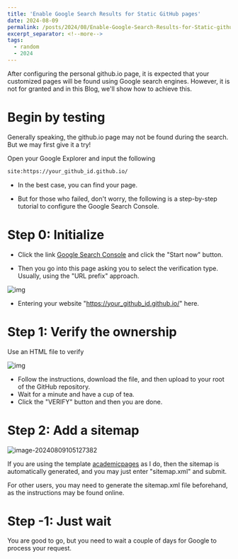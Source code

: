 ```yaml
---
title: 'Enable Google Search Results for Static GitHub pages'
date: 2024-08-09
permalink: /posts/2024/08/Enable-Google-Search-Results-for-Static-github-pages/
excerpt_separator: <!--more-->
tags:
  - random
  - 2024
---
```


After configuring the personal github.io page, it is expected that your customized pages will be found using Google search engines. However, it is not for granted and in this Blog, we'll show how to achieve this. <!--more-->

Begin by testing
======

Generally speaking, the github.io page may not be found during the search. But we may first give it a try!



Open your Google Explorer and input the following 

```html
site:https://your_github_id.github.io/
```



* In the best case, you can find your page.



* But for those who failed, don't worry, the following is a step-by-step tutorial to configure the Google Search Console.

Step 0:  Initialize
======



* Click the link [Google Search Console](https://search.google.com/search-console/about) and click the "Start now" button.



* Then you go into this page asking you to select the verification type. Usually, using the "URL prefix" approach.

![img](https://charlesqueen.github.io/resources/p14.png)

* Entering your website "https://your_github_id.github.io/" here. 

Step 1: Verify the ownership
======

Use an HTML file to verify

![img](https://zelin-wu.github.io/images/posts/google-search-enable/google-search-verify-ownship.png)

* Follow the instructions, download the file, and then upload to your root of the GitHub repository.
* Wait for a minute and have a cup of tea.
* Click the "VERIFY" button and then you are done.



Step 2: Add a sitemap
======



![image-20240809105127382](https://zelin-wu.github.io/images/posts/google-search-enable/google-search-add-sitemap.png)



If you are using the template [academicpages](https://github.com/academicpages/academicpages.github.io) as I do, then the sitemap is automatically generated, and you may just enter "sitemap.xml" and submit.



For other users, you may need to generate the sitemap.xml file beforehand, as the instructions may be found online. 



Step -1: Just wait
======

You are good to go, but you need to wait a couple of days for Google to process your request.

